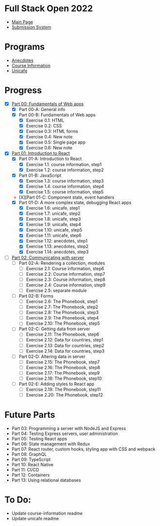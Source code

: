 # Full Stack Open 2022
- [Main Page](https://fullstackopen.com/en/)
- [Submission System](https://studies.cs.helsinki.fi/stats/)

# Programs
- [Anecdotes](https://github.com/dominickdechristofaro/full-stack-open-2022/tree/main/projects/anecdotes)
- [Course Information](https://github.com/dominickdechristofaro/full-stack-open-2022/tree/main/projects/course-information)
- [Unicafe](https://github.com/dominickdechristofaro/full-stack-open-2022/tree/main/projects/unicafe)

# Progress
- [X] [Part 00: Fundamentals of Web apps](https://fullstackopen.com/en/part0)
  - [X] Part 00-A: General info
  - [X] Part 00-B: Fundamentals of Web apps
    - [X] Exercise 0.1: HTML
    - [X] Exercise 0.2: CSS
    - [X] Exercise 0.3: HTML forms
    - [X] Exercise 0.4: New note
    - [X] Exercise 0.5: Single page app
    - [X] Exercise 0.6: New note
- [X] [Part 01: Introduction to React](https://fullstackopen.com/en/part1)
  - [X] Part 01-A: Introduction to React
    - [X] Exercise 1.1: course information, step1
    - [X] Exercise 1.2: course information, step2
  - [X] Part 01-B: JavaScript
    - [X] Exercise 1.3: course information, step3
    - [X] Exercise 1.4: course information, step4
    - [X] Exercise 1.5: course information, step5
  - [X][Part 01-C: Component state, event handlers
  - [X] Part 01-D: A more complex state, debugging React apps
    - [X] Exercise 1.6: unicafe, step1 
    - [X] Exercise 1.7: unicafe, step2
    - [X] Exercise 1.8: unicafe, step3
    - [X] Exercise 1.9: unicafe, step4
    - [X] Exercise 1.10: unicafe, step5
    - [X] Exercise 1.11: unicafe, step6
    - [X] Exercise 1.12: anecdotes, step1
    - [X] Exercise 1.13: anecdotes, step2
    - [X] Exercise 1.14: anecdotes, step3
- [ ] [Part 02: Communicating with server](https://fullstackopen.com/en/part2)
  - [ ] Part 02-A: Rendering a collection, modules
    - [ ] Exercise 2.1: Course information, step6
    - [ ] Exercise 2.2: Course information, step7
    - [ ] Exercise 2.3: Course information, step8
    - [ ] Exercise 2.4: Course information, step9
    - [ ] Exercise 2.5: separate module
  - [ ] Part 02-B: Forms
    - [ ] Exercise 2.6: The Phonebook, step1
    - [ ] Exercise 2.7: The Phonebook, step2
    - [ ] Exercise 2.8: The Phonebook, step3
    - [ ] Exercise 2.9: The Phonebook, step4
    - [ ] Exercise 2.10: The Phonebook, step5
  - [ ] Part 02-C: Getting data from server
    - [ ] Exercise 2.11: The Phonebook, step6 
    - [ ] Exercise 2.12: Data for countries, step1
    - [ ] Exercise 2.13: Data for countries, step2
    - [ ] Exercise 2.14: Data for countries, step3
  - [ ] Part 02-D: Altering data in server
    - [ ] Exercise 2.15: The Phonebook, step7
    - [ ] Exercise 2.16: The Phonebook, step8
    - [ ] Exercise 2.17: The Phonebook, step9
    - [ ] Exercise 2.18: The Phonebook, step10
  - [ ] Part 02-E: Adding styles to React app
    - [ ] Exercise 2.19: The Phonebook, step11
    - [ ] Exercise 2.20: The Phonebook, step12

# Future Parts
- Part 03: Programming a server with NodeJS and Express
- Part 04: Testing Express servers, user administration
- Part 05: Testing React apps
- Part 06: State management with Redux
- Part 07: React router, custom hooks, styling app with CSS and webpack
- Part 08: GraphQL
- Part 09: TypeScript
- Part 10: React Native
- Part 11: CI/CD
- Part 12: Containers
- Part 13: Using relational databases

# To Do:
- Update course-information readme
- Update unicafe readme